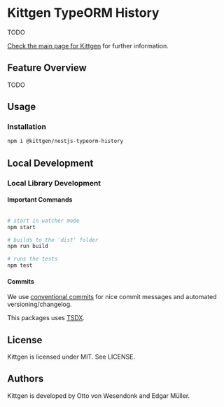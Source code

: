 # Kittgen TypeORM History

TODO

[Check the main page for Kittgen](https://github.com/kittgen/kittgen-nestjs) for further information.

## Feature Overview
TODO

## Usage

### Installation

```bash
npm i @kittgen/nestjs-typeorm-history
```
## Local Development

### Local Library Development

#### Important Commands

```bash

# start in watcher mode
npm start

# builds to the 'dist' folder
npm run build

# runs the tests
npm test

```

#### Commits

We use [conventional commits](https://www.conventionalcommits.org/en/v1.0.0/) for nice commit messages and automated versioning/changelog.

This packages uses [TSDX](https://github.com/jaredpalmer/tsdx).

## License

Kittgen is licensed under MIT. See LICENSE.

## Authors

Kittgen is developed by Otto von Wesendonk and Edgar Müller.
